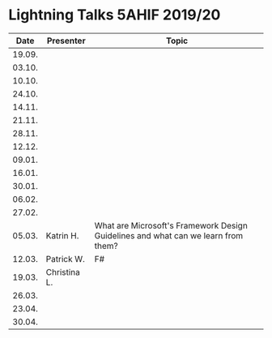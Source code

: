 # Lightning Talks 5AHIF 2019/20

|  Date  | Presenter | Topic |
| ------ | --------- | ----- |
| 19.09. |           |       |
| 03.10. |           |       |
| 10.10. |           |       |
| 24.10. |           |       |
| 14.11. |           |       |
| 21.11. |           |       |
| 28.11. |           |       |
| 12.12. |           |       |
| 09.01. |           |       |
| 16.01. |           |       |
| 30.01. |           |       |
| 06.02. |           |       |
| 27.02. |           |       |
| 05.03. |Katrin H.  | What are Microsoft's Framework Design Guidelines and what can we learn from them? |
| 12.03. |Patrick W. | F#    |
| 19.03. |Christina L.|       |
| 26.03. |           |       |
| 23.04. |           |       |
| 30.04. |           |       |
